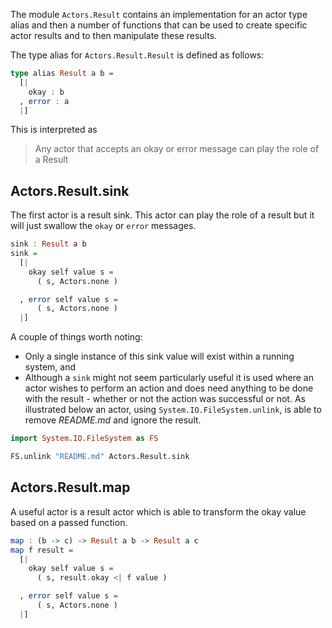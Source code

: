 The module `Actors.Result` contains an implementation for an actor type alias and then a number of functions that can be used to create specific actor results and to then manipulate these results.

The type alias for `Actors.Result.Result` is defined as follows:

``` haskell
type alias Result a b =
  [|
    okay : b
  , error : a
  |]
```

This is interpreted as

> Any actor that accepts an okay or error message can play the role of a Result

## Actors.Result.sink

The first actor is a result sink.  This actor can play the role of a result but it will just swallow the `okay` or `error` messages.

``` haskell
sink : Result a b
sink =
  [|
    okay self value s =
      ( s, Actors.none )

  , error self value s =
      ( s, Actors.none )
  |]
```

A couple of things worth noting:

- Only a single instance of this sink value will exist within a running system, and
- Although a `sink` might not seem particularly useful it is used where an actor wishes to perform an action and does need anything to be done with the result - whether or not the action was successful or not.  As illustrated below an actor, using `System.IO.FileSystem.unlink`, is able to remove *README.md* and ignore the result.

```haskell
import System.IO.FileSystem as FS

FS.unlink "README.md" Actors.Result.sink
```


## Actors.Result.map

A useful actor is a result actor which is able to transform the okay value based on a passed function.

```haskell
map : (b -> c) -> Result a b -> Result a c
map f result =
  [|
    okay self value s =
      ( s, result.okay <| f value )

  , error self value s =
      ( s, Actors.none )
  |]
```
